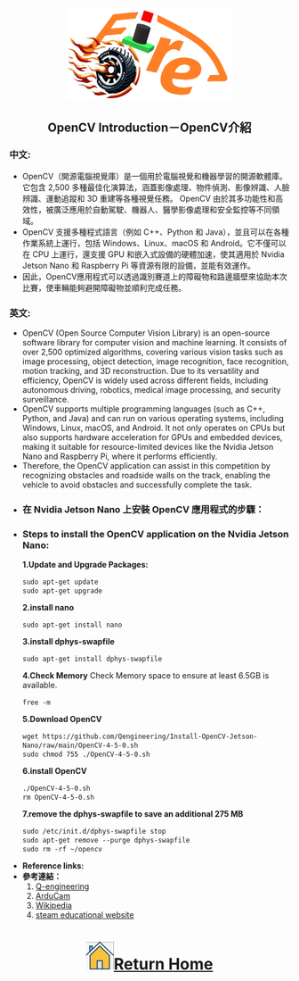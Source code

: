  <div align="center"><img src="../../other/img/logo.png" width="300" alt=" logo"></div>

## <div align="center">OpenCV Introduction－OpenCV介紹</div> 

### 中文:
- OpenCV（開源電腦視覺庫）是一個用於電腦視覺和機器學習的開源軟體庫。它包含 2,500 多種最佳化演算法，涵蓋影像處理、物件偵測、影像辨識、人臉辨識、運動追蹤和 3D 重建等各種視覺任務。 OpenCV 由於其多功能性和高效性，被廣泛應用於自動駕駛、機器人、醫學影像處理和安全監控等不同領域。
- OpenCV 支援多種程式語言（例如 C++、Python 和 Java），並且可以在各種作業系統上運行，包括 Windows、Linux、macOS 和 Android。它不僅可以在 CPU 上運行，還支援 GPU 和嵌入式設備的硬體加速，使其適用於 Nvidia Jetson Nano 和 Raspberry Pi 等資源有限的設備，並能有效運作。
- 因此，OpenCV應用程式可以透過識別賽道上的障礙物和路邊牆壁來協助本次比賽，使車輛能夠避開障礙物並順利完成任務。
### 英文:
- OpenCV (Open Source Computer Vision Library) is an open-source software library for computer vision and machine learning. It consists of over 2,500 optimized algorithms, covering various vision tasks such as image processing, object detection, image recognition, face recognition, motion tracking, and 3D reconstruction. Due to its versatility and efficiency, OpenCV is widely used across different fields, including autonomous driving, robotics, medical image processing, and security surveillance.
- OpenCV supports multiple programming languages (such as C++, Python, and Java) and can run on various operating systems, including Windows, Linux, macOS, and Android. It not only operates on CPUs but also supports hardware acceleration for GPUs and embedded devices, making it suitable for resource-limited devices like the Nvidia Jetson Nano and Raspberry Pi, where it performs efficiently.
- Therefore, the OpenCV application can assist in this competition by recognizing obstacles and roadside walls on the track, enabling the vehicle to avoid obstacles and successfully complete the task.
- ### 在 Nvidia Jetson Nano 上安裝 OpenCV 應用程式的步驟：
- ### Steps to install the OpenCV application on the Nvidia Jetson Nano:
   __1.Update and Upgrade Packages:__
   ```
   sudo apt-get update
   sudo apt-get upgrade
   ```
   __2.install nano__
   ```
   sudo apt-get install nano
   ```
   __3.install dphys-swapfile__
   ```
   sudo apt-get install dphys-swapfile
   ```
   __4.Check Memory__
       Check Memory space to ensure at least 6.5GB is available.
   ```
   free -m
   ```
   __5.Download OpenCV__
   ```
   wget https://github.com/Qengineering/Install-OpenCV-Jetson-Nano/raw/main/OpenCV-4-5-0.sh
   sudo chmod 755 ./OpenCV-4-5-0.sh
   ```
   __6.install OpenCV__
   ```
   ./OpenCV-4-5-0.sh
   rm OpenCV-4-5-0.sh
   ```
   __7.remove the dphys-swapfile to save an additional 275 MB__
   ```
   sudo /etc/init.d/dphys-swapfile stop
   sudo apt-get remove --purge dphys-swapfile
   sudo rm -rf ~/opencv
   ```    
- __Reference links:__
- __參考連結：__
  <ol>
  <li><a href="https://qengineering.eu/install-opencv-on-jetson-nano.html" target="_blank">Q-engineering</a></li>
  <li><a href="https://docs.arducam.com/Nvidia-Jetson-Camera/Native-Camera/Quick-Start-Guide/?fbclid=IwZXh0bgNhZW0CMTEAAR3rpGy1GsiVuHBFvi6qkJIelI8P88syOjCk1rvKRaBONlKQOsQ7BPMmfVI_aem_jJuQ5IOzOy0no-wMudOhlQ" target="_blank">ArduCam</a></li>
  <li><a href="https://zh.wikipedia.org/wiki/OpenCV" target="_blank">Wikipedia</a></li>
  <li><a href="https://steam.oxxostudio.tw/category/python/ai/opencv.html#google_vignette" target="_blank">steam educational website</a></li>
  </ol>

# <div align="center">![HOME](../../other/img/home.png)[Return Home](../../)</div> 
